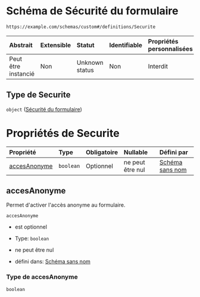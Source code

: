 # Schéma de Sécurité du formulaire

```txt
https://example.com/schemas/custom#/definitions/Securite
```



| Abstrait            | Extensible | Statut         | Identifiable | Propriétés personnalisées | Propriétés Additionnelles | Limites d'accès | Défini dans                                                                        |
| :------------------ | :--------- | :------------- | :----------- | :------------------------ | :------------------------ | :-------------- | :--------------------------------------------------------------------------------- |
| Peut être instancié | Non        | Unknown status | Non          | Interdit                  | Interdit                  | aucun           | [FRW.form.schema.json\*](../out/FRW.form.schema.json "ouvrir le schéma d'origine") |

## Type de Securite

`object` ([Sécurité du formulaire](frw-definitions-sécurité-du-formulaire.md))

# Propriétés de Securite

| Propriété                     | Type      | Obligatoire | Nullable         | Défini par                                                                                                                                                              |
| :---------------------------- | :-------- | :---------- | :--------------- | :---------------------------------------------------------------------------------------------------------------------------------------------------------------------- |
| [accesAnonyme](#accesanonyme) | `boolean` | Optionnel   | ne peut être nul | [Schéma sans nom](frw-definitions-sécurité-du-formulaire-properties-accesanonyme.md "https://example.com/schemas/custom#/definitions/Securite/properties/accesAnonyme") |

## accesAnonyme

Permet d'activer l'accès anonyme au formulaire.

`accesAnonyme`

*   est optionnel

*   Type: `boolean`

*   ne peut être nul

*   défini dans: [Schéma sans nom](frw-definitions-sécurité-du-formulaire-properties-accesanonyme.md "https://example.com/schemas/custom#/definitions/Securite/properties/accesAnonyme")

### Type de accesAnonyme

`boolean`

